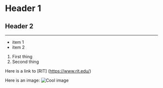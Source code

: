 # Header 1
## Header 2

---

- item 1
- item 2

1. First thing
2. Second thing

Here is a link to [RIT] (https://www.rit.edu/)

Here is an image:
![Cool image](https://ru.pinterest.com/pin/87679523989217127/)
